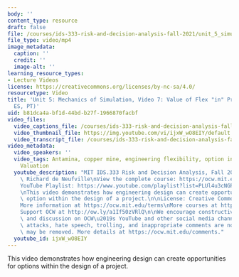 ```yaml
---
body: ''
content_type: resource
draft: false
file: /courses/ids-333-risk-and-decision-analysis-fall-2021/unit_5_simulation_video_7_en_us_mta_release_360p_16_9.mp4
file_type: video/mp4
image_metadata:
  caption: ''
  credit: ''
  image-alt: ''
learning_resource_types:
- Lecture Videos
license: https://creativecommons.org/licenses/by-nc-sa/4.0/
resourcetype: Video
title: 'Unit 5: Mechanics of Simulation, Video 7: Value of Flex "in" Project (EN,
  ES, PT)'
uid: b81dca4a-bf1d-44bd-b27f-1966870facbf
video_files:
  video_captions_file: /courses/ids-333-risk-and-decision-analysis-fall-2021/unit_5_simulation_video_7_en_us_mta_release_captions.vtt
  video_thumbnail_file: https://img.youtube.com/vi/ijxW_wO8EIY/default.jpg
  video_transcript_file: /courses/ids-333-risk-and-decision-analysis-fall-2021/unit_5_simulation_video_7_en_us_mta_release_transcript2.pdf
video_metadata:
  video_speakers: ''
  video_tags: Antamina, copper mine, engineering flexibility, option in project, Excel,
    Valuation
  youtube_description: "MIT IDS.333 Risk and Decision Analysis, Fall 2021\nInstructor:\
    \ Richard de Neufville\nView the complete course: https://ocw.mit.edu/courses/ids-333-risk-and-decision-analysis-fall-2021/\n\
    YouTube Playlist: https://www.youtube.com/playlist?list=PLUl4u3cNGP62jwhTqp8_1kwrkDkxZhpQC\n\
    \nThis video demonstrates how engineering design can create opportunities for\
    \ option within the design of a project.\n\nLicense: Creative Commons BY-NC-SA\n\
    More information at https://ocw.mit.edu/terms\nMore courses at https://ocw.mit.edu\n\
    Support OCW at http://ow.ly/a1If50zVRlQ\n\nWe encourage constructive comments\
    \ and discussion on OCW\u2019s YouTube and other social media channels. Personal\
    \ attacks, hate speech, trolling, and inappropriate comments are not allowed and\
    \ may be removed. More details at https://ocw.mit.edu/comments."
  youtube_id: ijxW_wO8EIY
---
```

This video demonstrates how engineering design can create opportunities for options within the design of a project.